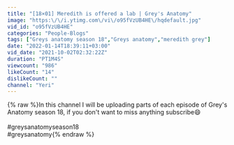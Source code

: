 ```yaml
---
title: "[18×01] Meredith is offered a lab | Grey's Anatomy"
image: "https:\/\/i.ytimg.com\/vi\/o95fVzUB4HE\/hqdefault.jpg"
vid_id: "o95fVzUB4HE"
categories: "People-Blogs"
tags: ["Greys anatomy season 18","Greys anatomy","meredith grey"]
date: "2022-01-14T18:39:11+03:00"
vid_date: "2021-10-02T02:32:22Z"
duration: "PT1M4S"
viewcount: "986"
likeCount: "14"
dislikeCount: ""
channel: "Yeri"
---
```

{% raw %}In this channel I will be uploading parts of each episode of Grey's Anatomy season 18, if you don't want to miss anything subscribe😄<br /><br />#greysanatomyseason18<br />#greysanatomy{% endraw %}
